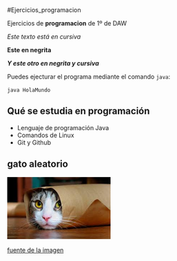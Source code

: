 #Ejercicios_programacion

Ejercicios de **programacion** de 1º de DAW

*Este texto está en cursiva*

**Este en negrita**

***Y este otro en negrita y cursiva***

Puedes ejecturar el programa mediante el comando `java`:

```console
java HolaMundo
```


## Qué se estudia en programación

* Lenguaje de programación Java
* Comandos de Linux
* Git y Github

## gato aleatorio

<img src="Imagenes/indice.jpeg" width="240px">

[fuente de la imagen](https://www.anipedia.net/imagenes/videos-gatos.jpg)

